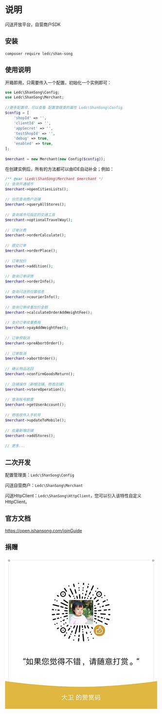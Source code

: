 # 说明

闪送开放平台，自营商户SDK

## 安装

`composer require ledc/shan-song`

## 使用说明

开箱即用，只需要传入一个配置，初始化一个实例即可：

```php
use Ledc\ShanSong\Config;
use Ledc\ShanSong\Merchant;

//更多配置项，可以查看 配置管理类的属性 Ledc\ShanSong\Config
$config = [
    'shopId' => '',
    'clientId' => '',
    'appSecret' => '',
    'testShopId' => '',
    'debug' => true,
    'enabled' => true,
];

$merchant = new Merchant(new Config($config));
```

在创建实例后，所有的方法都可以由IDE自动补全；例如：

```php
/** @var \Ledc\ShanSong\Merchant $merchant */
// 查询开通城市
$merchant->openCitiesLists();

// 分页查询商户店铺
$merchant->queryAllStores();

// 查询城市可指定的交通工具
$merchant->optionalTravelWay();

// 订单计费
$merchant->orderCalculate();

// 提交订单
$merchant->orderPlace();

// 订单加价
$merchant->addition();

// 查询订单详情
$merchant->orderInfo();

// 查询闪送员位置信息
$merchant->courierInfo();

// 查询订单续重加价金额
$merchant->calculateOrderAddWeightFee();

// 支付订单续重费用
$merchant->payAddWeightFee();

// 订单预取消
$merchant->preAbortOrder();

// 订单取消
$merchant->abortOrder();

// 确认物品送回
$merchant->confirmGoodsReturn();

// 店铺操作（新增店铺、修改店铺）
$merchant->storeOperation();

// 查询账号额度
$merchant->getUserAccount();

// 修改收件人手机号
$merchant->updateToMobile();

// 批量新增店铺
$merchant->addStores();

// 更多...
```


## 二次开发

配置管理类：`Ledc\ShanSong\Config`

闪送自营商户：`Ledc\ShanSong\Merchant`

闪送HttpClient：`Ledc\ShanSong\HttpClient`，您可以引入该特性自定义HttpClient。

## 官方文档

https://open.ishansong.com/joinGuide

## 捐赠

![reward](reward.png)